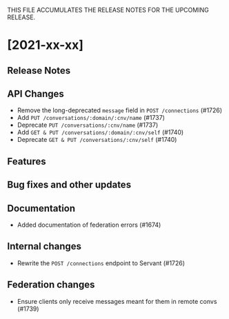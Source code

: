 THIS FILE ACCUMULATES THE RELEASE NOTES FOR THE UPCOMING RELEASE.

# [2021-xx-xx]

## Release Notes

## API Changes

* Remove the long-deprecated `message` field in `POST /connections` (#1726)
* Add `PUT /conversations/:domain/:cnv/name` (#1737)
* Deprecate `PUT /conversations/:cnv/name` (#1737)
* Add `GET & PUT /conversations/:domain/:cnv/self` (#1740)
* Deprecate `GET & PUT /conversations/:cnv/self` (#1740)

## Features

## Bug fixes and other updates

## Documentation

* Added documentation of federation errors (#1674)

## Internal changes

* Rewrite the `POST /connections` endpoint to Servant (#1726)

## Federation changes

* Ensure clients only receive messages meant for them in remote convs (#1739)
